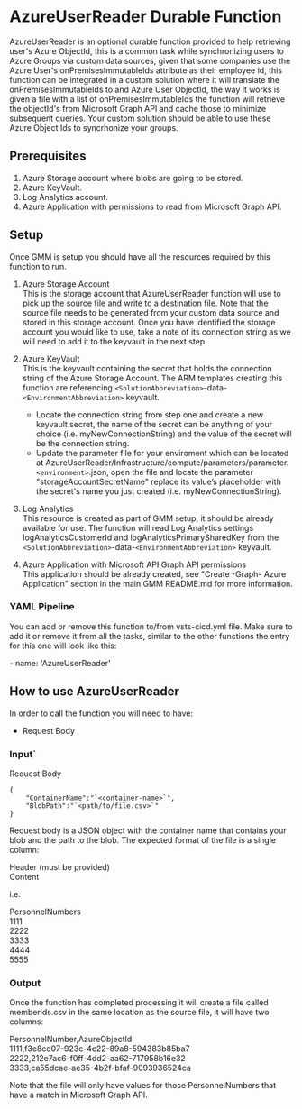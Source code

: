 # AzureUserReader Durable Function

AzureUserReader is an optional durable function provided to help retrieving user's Azure ObjectId, this is a common task while synchronizing users to Azure Groups via custom data sources, given that some companies use the Azure User's onPremisesImmutableIds attribute as their employee id, this function can be integrated in a custom solution where it will translate the onPremisesImmutableIds to and Azure User ObjectId, the way it works is given a file with a list of onPremisesImmutableIds the function will retrieve the objectId's from Microsoft Graph API and cache those to minimize subsequent queries. Your custom solution should be able to use these Azure Object Ids to syncrhonize your groups.

## Prerequisites
1.	Azure Storage account where blobs are going to be stored.
2.	Azure KeyVault.
3.	Log Analytics account.
4.	Azure Application with permissions to read from Microsoft Graph API.

## Setup

Once GMM is setup you should have all the resources required by this function to run.

1. Azure Storage Account  
 This is the storage account that AzureUserReader function will use to pick up the source file and write to a destination file. Note that the source file needs to be generated from your custom data source and stored in this storage account.
 Once you have identified the storage account you would like to use, take a note of its connection string as we will need to add it to the keyvault in the next step.

2. Azure KeyVault  
 This is the keyvault containing the secret that holds the connection string of the Azure Storage Account. 
 The ARM templates creating this function are referencing `<SolutionAbbreviation>`-data-`<EnvironmentAbbreviation>` keyvault.
   - Locate the connection string from step one and create a new keyvault secret, the name of the secret can be anything of your choice (i.e. myNewConnectionString) and the value of the secret will be the connection string.   
   - Update the parameter file for your enviroment which can be located at AzureUserReader/Infrastructure/compute/parameters/parameter.`<environment>`.json, open the file and locate the parameter "storageAccountSecretName" replace its value’s placeholder with the secret's name you just created (i.e. myNewConnectionString).

3. Log Analytics  
 This resource is created as part of GMM setup, it should be already available for use.
 The function will read Log Analytics settings logAnalyticsCustomerId and logAnalyticsPrimarySharedKey from the `<SolutionAbbreviation>`-data-`<EnvironmentAbbreviation>` keyvault.

4. Azure Application with Microsoft API Graph API permissions  
 This application should be already created, see "Create <solutionAbbreviation>-Graph-<environmentAbbreviation> Azure Application" section in the main GMM README.md for more information.
 
 ### YAML Pipeline

You can add or remove this function to/from vsts-cicd.yml file. Make sure to add it or remove it from all the tasks, similar to the other functions the entry for this one will look like this:

\- name: 'AzureUserReader'

## How to use AzureUserReader

In order to call the function you will need to have:
- Request Body

### Input`

Request Body
```
{ 
    "ContainerName":"`<container-name>`",
    "BlobPath":"`<path/to/file.csv>`"
}
```

Request body is a JSON object with the container name that contains your blob and the path to the blob. The expected format of the file is a single column:

Header (must be provided)  
Content

i.e.

PersonnelNumbers  
1111  
2222  
3333  
4444  
5555  

### Output

Once the function has completed processing it will create a file called memberids.csv in the same location as the source file, it will have two columns:

PersonnelNumber,AzureObjectId  
1111,f3c8cd07-923c-4c22-89a8-594383b85ba7  
2222,212e7ac6-f0ff-4dd2-aa62-717958b16e32  
3333,ca55dcae-ae35-4b2f-bfaf-9093936524ca  

Note that the file will only have values for those PersonnelNumbers that have a match in Microsoft Graph API.